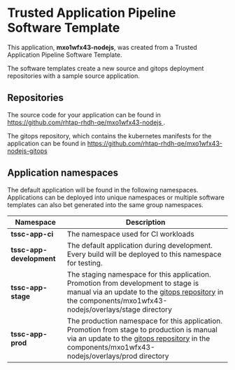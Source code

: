 # Trusted Application Pipeline Software Template

This application, **mxo1wfx43-nodejs**, was created from a Trusted Application Pipeline Software Template.

The software templates create a new source and gitops deployment repositories with a sample source application. 

## Repositories

The source code for your application can be found in [https://github.com/rhtap-rhdh-qe/mxo1wfx43-nodejs ](https://github.com/rhtap-rhdh-qe/mxo1wfx43-nodejs ).
 
The gitops repository, which contains the kubernetes manifests for the application can be found in 
[https://github.com/rhtap-rhdh-qe/mxo1wfx43-nodejs-gitops ](https://github.com/rhtap-rhdh-qe/mxo1wfx43-nodejs-gitops ) 

## Application namespaces 

The default application will be found in the following namespaces. Applications can be deployed into unique namespaces or multiple software templates can also bet generated into the same group namespaces.  

|  Namespace   |  Description   |  
| -------- | -------- |
| **tssc-app-ci** | The namespace used for CI workloads |
| **tssc-app-development** | The default application during development. Every build will be deployed to this namespace for testing. |
| **tssc-app-stage** | The staging namespace for this application. Promotion from development to stage is manual via an update to the [gitops repository](https://github.com/rhtap-rhdh-qe/mxo1wfx43-nodejs-gitops ) in the components/mxo1wfx43-nodejs/overlays/stage directory |
| **tssc-app-prod** | The production namespace for this application. Promotion from stage to production is manual via an update to the [gitops repository](https://github.com/rhtap-rhdh-qe/mxo1wfx43-nodejs-gitops ) in the components/mxo1wfx43-nodejs/overlays/prod directory |